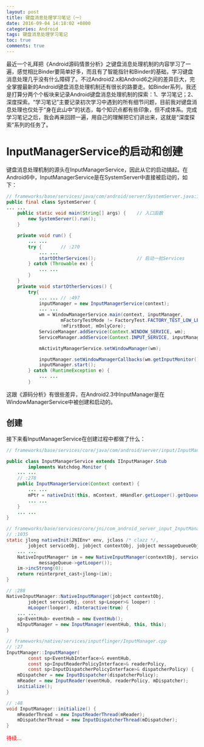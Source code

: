 ```yaml
---
layout: post
title: 键盘消息处理学习笔记（一）
date: 2016-09-04 14:18:02 +0800
categories: Android
tags: 键盘消息处理学习笔记
toc: true
comments: true
---
```

最近一个礼拜把《Android源码情景分析》之键盘消息处理机制的内容学习了一遍，感觉相比Binder要简单好多，而且有了智能指针和Binder的基础，学习键盘消息处理几乎没有什么障碍了。不过Android2.x和Android6之间的差异巨大，完全掌握最新的Android键盘消息处理机制还有很长的路要走。如Binder系列，我还是打算分两个个板块来记录Android键盘消息处理机制的探索：1、学习笔记；2、深度探索。“学习笔记”主要记录初次学习中遇到的所有细节问题，目前我对键盘消息处理也仅处于“身在此山中”的状态，每个知识点都有些印象，但不成体系。完成学习笔记之后，我会再来回顾一遍，用自己的理解把它们讲出来，这就是“深度探索”系列的任务了。
<!-- more -->

# InputManagerService的启动和创建
键盘消息处理机制的源头在InputManagerService，因此从它的启动搞起。在Android6中，InputManagerService是在SystemServer中直接被启动的，如下：
``` java
// frameworks/base/services/java/com/android/server/SystemServer.java:167
public final class SystemServer {
... ...
    public static void main(String[] args) {    // 入口函数
        new SystemServer().run();
    }

    private void run() {
        ... ... 
        try {       // :270
            ... ...
            startOtherServices();               // 启动一批Services
        } catch (Throwable ex) {
            ... ...
        }
    }
    private void startOtherServices() {
        try{
            ... ... // :497
            inputManager = new InputManagerService(context);
            ... ...
            wm = WindowManagerService.main(context, inputManager,
                    mFactoryTestMode != FactoryTest.FACTORY_TEST_LOW_LEVEL,
                    !mFirstBoot, mOnlyCore);
            ServiceManager.addService(Context.WINDOW_SERVICE, wm);
            ServiceManager.addService(Context.INPUT_SERVICE, inputManager);

            mActivityManagerService.setWindowManager(wm);

            inputManager.setWindowManagerCallbacks(wm.getInputMonitor());
            inputManager.start();
        } catch (RuntimeException e) {
            ... ...
        }

```
这跟《源码分析》有很些差异，在Android2.3中InputManager是在WindowManagerService中被创建和启动的。
## 创建
接下来看InputManagerService在创建过程中都做了什么：
``` java
// frameworks/base/services/core/java/com/android/server/input/InputManagerService.java

public class InputManagerService extends IInputManager.Stub
        implements Watchdog.Monitor {
    ... ...
    // :278
    public InputManagerService(Context context) {
        ... ...
        mPtr = nativeInit(this, mContext, mHandler.getLooper().getQueue());
        ... ...
    }
    ... ...
}

// frameworks/base/services/core/jni/com_android_server_input_InputManagerService.cpp
// :1035
static jlong nativeInit(JNIEnv* env, jclass /* clazz */,
        jobject serviceObj, jobject contextObj, jobject messageQueueObj) {
    ... ...
    NativeInputManager* im = new NativeInputManager(contextObj, serviceObj,
            messageQueue->getLooper());
    im->incStrong(0);
    return reinterpret_cast<jlong>(im);
}

// :288
NativeInputManager::NativeInputManager(jobject contextObj,
        jobject serviceObj, const sp<Looper>& looper) :
        mLooper(looper), mInteractive(true) {
    ... ...
    sp<EventHub> eventHub = new EventHub();
    mInputManager = new InputManager(eventHub, this, this);
}

// frameworks/native/services/inputflinger/InputManager.cpp
// :27
InputManager::InputManager(
        const sp<EventHubInterface>& eventHub,
        const sp<InputReaderPolicyInterface>& readerPolicy,
        const sp<InputDispatcherPolicyInterface>& dispatcherPolicy) {
    mDispatcher = new InputDispatcher(dispatcherPolicy);
    mReader = new InputReader(eventHub, readerPolicy, mDispatcher);
    initialize();
}

// :48
void InputManager::initialize() {
    mReaderThread = new InputReaderThread(mReader);
    mDispatcherThread = new InputDispatcherThread(mDispatcher);
}
```

<font color="red">待续...</font>